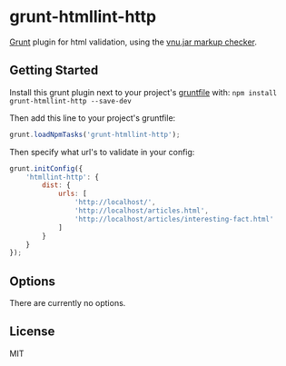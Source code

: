 # grunt-htmllint-http

[Grunt](http://gruntjs.com/) plugin for html validation, using the [vnu.jar markup checker](https://validator.github.io/).

## Getting Started
Install this grunt plugin next to your project's [gruntfile](http://gruntjs.com/getting-started) with: `npm install grunt-htmllint-http --save-dev`

Then add this line to your project's gruntfile:

```js
grunt.loadNpmTasks('grunt-htmllint-http');
```

Then specify what url's to validate in your config:

```js
grunt.initConfig({
    'htmllint-http': {
        dist: {
            urls: [
                'http://localhost/',
                'http://localhost/articles.html',
                'http://localhost/articles/interesting-fact.html'
            ]
        }
    }
});
```

## Options
There are currently no options.

## License
MIT
